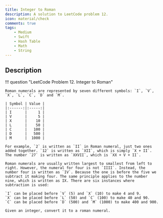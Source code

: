 ```yaml
---
title: Integer to Roman
description: A solution to LeetCode problem 12.
icon: material/check
comments: true
tags:
    - Medium
    - Swift
    - Hash Table 
    - Math
    - String
---
```


## Description

!!! question "LeetCode Problem 12. Integer to Roman"

    Roman numerals are represented by seven different symbols: `I`, `V`, `X`, `L`, `C`, `D` and `M`.
    
    | Symbol | Value |
    |:------:|:-----:|
    | I      |     1 |
    | V      |     5 |
    | X      |    10 |
    | L      |    50 |
    | C      |   100 |
    | D      |   500 |
    | M      |  1000 |
    
    For example, `2` is written as `II` in Roman numeral, just two ones added together. `12` is written as `XII`, which is simply `X + II`. The number `27` is written as `XXVII`, which is `XX + V + II`.

    Roman numerals are usually written largest to smallest from left to right. However, the numeral for four is not `IIII`. Instead, the number four is written as `IV`. Because the one is before the five we subtract it making four. The same principle applies to the number nine, which is written as IX. There are six instances where subtraction is used:

    `I` can be placed before `V` (5) and `X` (10) to make 4 and 9. 
    `X` can be placed before `L` (50) and `C` (100) to make 40 and 90. 
    `C` can be placed before `D` (500) and `M` (1000) to make 400 and 900.

    Given an integer, convert it to a roman numeral.